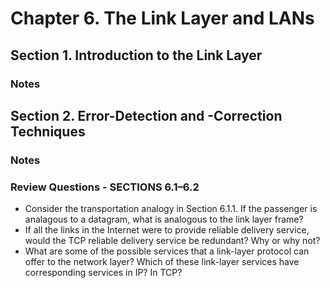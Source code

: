 # Chapter 6.  The Link Layer and LANs
## Section 1. Introduction to the Link Layer
### Notes
## Section 2. Error-Detection and -Correction Techniques
### Notes
### Review Questions - SECTIONS 6.1–6.2
- Consider the transportation analogy in Section 6.1.1. If the passenger is analagous to a datagram, what is analogous to the link layer frame?
- If all the links in the Internet were to provide reliable delivery service, would the TCP reliable delivery service be redundant? Why or why not?
- What are some of the possible services that a link-layer protocol can offer to the network layer? Which of these link-layer services have corresponding services in IP? In TCP?
